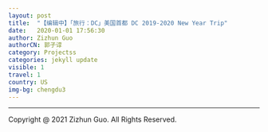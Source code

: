 ```yaml
---
layout: post
title:  "【编辑中】「旅行：DC」美国首都 DC 2019-2020 New Year Trip"
date:   2020-01-01 17:56:30
author: Zizhun Guo
authorCN: 郭子谆
category: Projectss
categories: jekyll update
visible: 1
travel: 1
country: US
img-bg: chengdu3
---
```


---
Copyright @ 2021 Zizhun Guo. All Rights Reserved.

